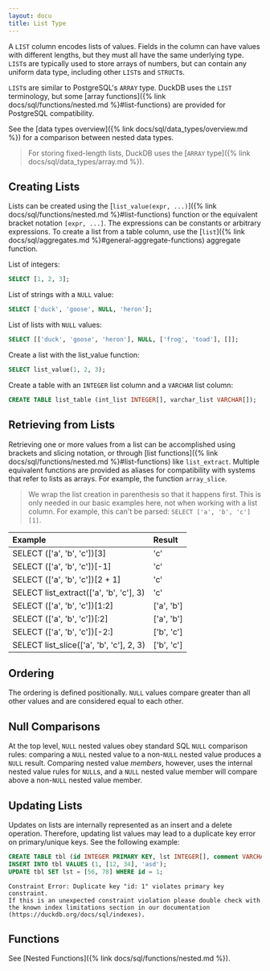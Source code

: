 ```yaml
---
layout: docu
title: List Type
---
```


A `LIST` column encodes lists of values. Fields in the column can have values with different lengths, but they must all have the same underlying type. `LIST`s are typically used to store arrays of numbers, but can contain any uniform data type, including other `LIST`s and `STRUCT`s.

`LIST`s are similar to PostgreSQL's `ARRAY` type. DuckDB uses the `LIST` terminology, but some [array functions]({% link docs/sql/functions/nested.md %}#list-functions) are provided for PostgreSQL compatibility.

See the [data types overview]({% link docs/sql/data_types/overview.md %}) for a comparison between nested data types.

> For storing fixed-length lists, DuckDB uses the [`ARRAY` type]({% link docs/sql/data_types/array.md %}).

## Creating Lists

Lists can be created using the [`list_value(expr, ...)`]({% link docs/sql/functions/nested.md %}#list-functions) function or the equivalent bracket notation `[expr, ...]`. The expressions can be constants or arbitrary expressions. To create a list from a table column, use the [`list`]({% link docs/sql/aggregates.md %}#general-aggregate-functions) aggregate function.

List of integers:

```sql
SELECT [1, 2, 3];
```

List of strings with a `NULL` value:

```sql
SELECT ['duck', 'goose', NULL, 'heron'];
```

List of lists with `NULL` values:

```sql
SELECT [['duck', 'goose', 'heron'], NULL, ['frog', 'toad'], []];
```

Create a list with the list_value function:

```sql
SELECT list_value(1, 2, 3);
```

Create a table with an `INTEGER` list column and a `VARCHAR` list column:

```sql
CREATE TABLE list_table (int_list INTEGER[], varchar_list VARCHAR[]);
```

## Retrieving from Lists

Retrieving one or more values from a list can be accomplished using brackets and slicing notation, or through [list functions]({% link docs/sql/functions/nested.md %}#list-functions) like `list_extract`. Multiple equivalent functions are provided as aliases for compatibility with systems that refer to lists as arrays. For example, the function `array_slice`.

> We wrap the list creation in parenthesis so that it happens first.
> This is only needed in our basic examples here, not when working with a list column.
> For example, this can't be parsed: `SELECT ['a', 'b', 'c'][1]`.

<div class="narrow_table monospace_table"></div>

| Example                                  | Result     |
|:-----------------------------------------|:-----------|
| SELECT (['a', 'b', 'c'])[3]              | 'c'        |
| SELECT (['a', 'b', 'c'])[-1]             | 'c'        |
| SELECT (['a', 'b', 'c'])[2 + 1]          | 'c'        |
| SELECT list_extract(['a', 'b', 'c'], 3)  | 'c'        |
| SELECT (['a', 'b', 'c'])[1:2]            | ['a', 'b'] |
| SELECT (['a', 'b', 'c'])[:2]             | ['a', 'b'] |
| SELECT (['a', 'b', 'c'])[-2:]            | ['b', 'c'] |
| SELECT list_slice(['a', 'b', 'c'], 2, 3) | ['b', 'c'] |

## Ordering

The ordering is defined positionally. `NULL` values compare greater than all other values and are considered equal to each other.

## Null Comparisons

At the top level, `NULL` nested values obey standard SQL `NULL` comparison rules:
comparing a `NULL` nested value to a non-`NULL` nested value produces a `NULL` result.
Comparing nested value _members_, however, uses the internal nested value rules for `NULL`s,
and a `NULL` nested value member will compare above a non-`NULL` nested value member.

## Updating Lists

Updates on lists are internally represented as an insert and a delete operation.
Therefore, updating list values may lead to a duplicate key error on primary/unique keys.
See the following example:

```sql
CREATE TABLE tbl (id INTEGER PRIMARY KEY, lst INTEGER[], comment VARCHAR);
INSERT INTO tbl VALUES (1, [12, 34], 'asd');
UPDATE tbl SET lst = [56, 78] WHERE id = 1;
```

```console
Constraint Error: Duplicate key "id: 1" violates primary key constraint.
If this is an unexpected constraint violation please double check with the known index limitations section in our documentation (https://duckdb.org/docs/sql/indexes).
```

## Functions

See [Nested Functions]({% link docs/sql/functions/nested.md %}).
